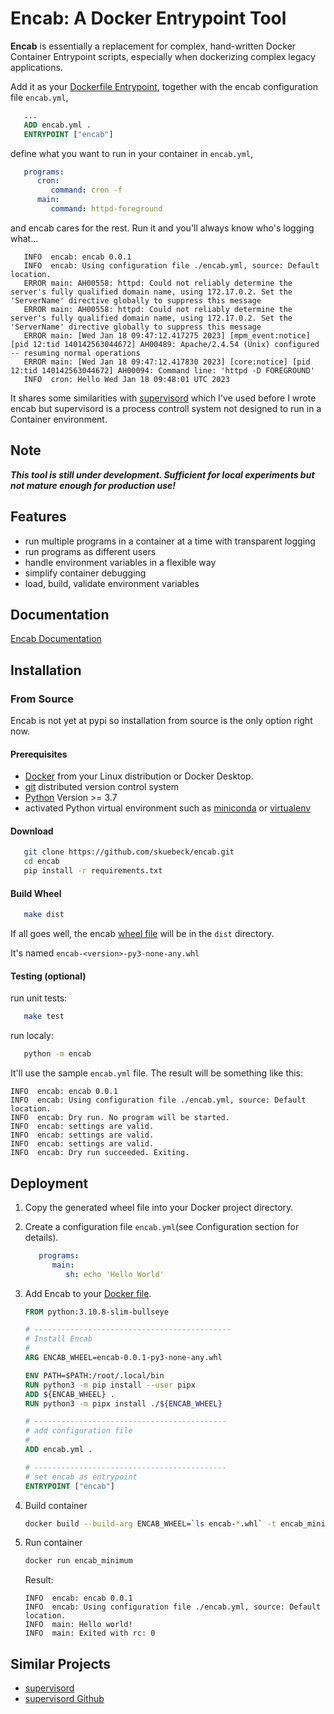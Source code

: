 # Encab: A Docker Entrypoint Tool

**Encab** is essentially a replacement for complex, hand-written Docker Container Entrypoint scripts,
especially when dockerizing complex legacy applications.

Add it as your [Dockerfile Entrypoint][1],
together with the encab configuration file `encab.yml`,

```dockerfile
   ...
   ADD encab.yml .
   ENTRYPOINT ["encab"]
```

[1]: https://docs.docker.com/engine/reference/builder/#entrypoint

define what you want to run in your container in `encab.yml`,

```yaml
   programs:
      cron:
         command: cron -f
      main:
         command: httpd-foreground
```

and encab cares for the rest.
Run it and you'll always know who's logging what...

```text
   INFO  encab: encab 0.0.1
   INFO  encab: Using configuration file ./encab.yml, source: Default location.
   ERROR main: AH00558: httpd: Could not reliably determine the server's fully qualified domain name, using 172.17.0.2. Set the 'ServerName' directive globally to suppress this message
   ERROR main: AH00558: httpd: Could not reliably determine the server's fully qualified domain name, using 172.17.0.2. Set the 'ServerName' directive globally to suppress this message
   ERROR main: [Wed Jan 18 09:47:12.417275 2023] [mpm_event:notice] [pid 12:tid 140142563044672] AH00489: Apache/2.4.54 (Unix) configured -- resuming normal operations
   ERROR main: [Wed Jan 18 09:47:12.417830 2023] [core:notice] [pid 12:tid 140142563044672] AH00094: Command line: 'httpd -D FOREGROUND'
   INFO  cron: Hello Wed Jan 18 09:48:01 UTC 2023
```

It shares some similarities with [supervisord](http://supervisord.org/) which I've used before I wrote encab but
supervisord is a process controll system not designed to run in a Container environment.

## Note

_**This tool is still under development. Sufficient for local experiments but not mature enough for production use!**_

## Features

- run multiple programs in a container at a time with transparent logging
- run programs as different users
- handle environment variables in a flexible way
- simplify container debugging
- load, build, validate environment variables

## Documentation

[Encab Documentation](https://encab.readthedocs.io)

## Installation

### From Source

Encab is not yet at pypi so installation from source is the only option right now.

#### Prerequisites

- [Docker](https://www.docker.com/) from your Linux distribution or Docker Desktop.
- [git](https://git-scm.com/) distributed version control system
- [Python](https://www.python.org/) Version >= 3.7
- activated Python virtual environment such as [miniconda][2] or [virtualenv][3]

[2]: https://docs.conda.io/en/latest/miniconda.html
[3]: https://virtualenv.pypa.io/en/latest/

#### Download

```sh
   git clone https://github.com/skuebeck/encab.git
   cd encab
   pip install -r requirements.txt
```

#### Build Wheel

```sh
   make dist
```

If all goes well, the encab [wheel file](https://packaging.python.org/en/latest/tutorials/installing-packages/#source-distributions-vs-wheels) will be in the `dist` directory.

It's named `encab-<version>-py3-none-any.whl`

#### Testing (optional)

run unit tests:

```sh
   make test
```

run localy:

```sh
   python -m encab
```

It'll use the sample `encab.yml` file.
The result will be something like this:

```text
INFO  encab: encab 0.0.1
INFO  encab: Using configuration file ./encab.yml, source: Default location.
INFO  encab: Dry run. No program will be started.
INFO  encab: settings are valid.
INFO  encab: settings are valid.
INFO  encab: settings are valid.
INFO  encab: Dry run succeeded. Exiting.
```

## Deployment

1. Copy the generated wheel file into your Docker project directory.
2. Create a configuration file `encab.yml`(see Configuration section for details).

   ```yaml
      programs:
         main:
            sh: echo 'Hello World'
   ```

3. Add Encab to your [Docker file][4].

   ```dockerfile
   FROM python:3.10.8-slim-bullseye

   # --------------------------------------------
   # Install Encab 
   #
   ARG ENCAB_WHEEL=encab-0.0.1-py3-none-any.whl

   ENV PATH=$PATH:/root/.local/bin
   RUN python3 -m pip install --user pipx
   ADD ${ENCAB_WHEEL} .
   RUN python3 -m pipx install ./${ENCAB_WHEEL}

   # -------------------------------------------
   # add configuration file
   #
   ADD encab.yml .

   # -------------------------------------------
   # set encab as entrypoint
   ENTRYPOINT ["encab"]
   ```

   [4]: https://docs.docker.com/engine/reference/builder/

4. Build container

   ```sh
   docker build --build-arg ENCAB_WHEEL=`ls encab-*.whl` -t encab_minimum .
   ```

5. Run container

   ```sh
   docker run encab_minimum
   ```

   Result:

   ```text
   INFO  encab: encab 0.0.1
   INFO  encab: Using configuration file ./encab.yml, source: Default location.
   INFO  main: Hello world!
   INFO  main: Exited with rc: 0
   ```

## Similar Projects

- [supervisord](http://supervisord.org/)
- [supervisord Github](https://github.com/Supervisor/supervisor)
